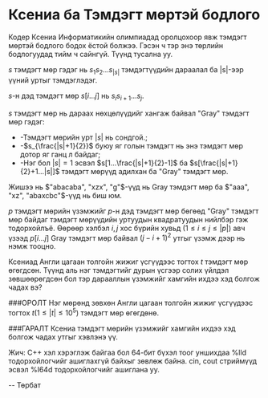 Ксениа ба Тэмдэгт мөртэй бодлого
================================

Кодер Ксениа Информатикийн олимпиадад оролцохоор явж тэмдэгт мөртэй бодлого бодох ёстой болжээ. Гэсэн ч тэр энэ төрлийн бодлогуудад тийм ч сайнгүй. Түүнд тусална уу.

$s$ тэмдэгт мөр гэдэг  нь $s_1s_2... s_{|s|}$ тэмдэгтүүдийн дараалал ба  |s|-ээр үүний уртыг тэмдэглэдэг.

$s$-н дэд тэмдэгт мөр $s[i... j]$  нь  $s_is_{i+1}... s_j$.

$s$ тэмдэгт мөр нь дараах нөхцөлүүдийг хангаж байвал "Gray" тэмдэгт мөр гэдэг:

- -Тэмдэгт мөрийн урт $|s|$ нь сондгой.;
- -$s_{\frac{|s|+1}{2}}$ буюу яг голын тэмдэгт нь энэ тэмдэгт мөр дотор яг ганц л байдаг;
- -Нэг бол $|s|=1$ эсвэл $s[1...\frac{|s|+1}{2}-1]$ ба $s[\frac{|s|+1}{2}+1...|s|]$ тэмдэгт мөрүүд адилхан ба "Gray" тэмдэгт мөр.

Жишээ нь $"abacaba", "xzx", "g"$-үүд нь  Gray тэмдэгт мөр ба $"aaa", "xz", "abaxcbc"$-үүд нь биш юм.

$p$ тэмдэгт мөрийн үзэмжийг $p$-н дэд тэмдэгт мөр бөгөөд "Gray" тэмдэгт мөр байдаг тэмдэгт мөрүүдийн уртуудын квадратуудын нийлбэр гэж тодорхойлъё. Өөрөөр хэлбэл $i,j$ хос бүрийн хувьд  $(1\le i\le j\le |p|)$ авч үзээд $p[i... j]$  Gray тэмдэгт мөр байвал $(j - i + 1)^2$ утгыг үзэмж дээр нь нэмж тооцно.

Ксениад Англи цагаан толгойн жижиг үсгүүдээс тогтох $t$ тэмдэгт мөр өгөгдсөн. Түүнд аль нэг тэмдэгтийг дурын үсгээр солих үйлдэл зөвшөөрөгдсөн бол тэр дарааллын үзэмжийг хамгийн ихдээ хэд болгож чадах вэ?

###ОРОЛТ
Нэг мөрөнд зөвхөн Англи цагаан толгойн жижиг үсгүүдээс тогтох $t (1\le |t|\le 10^5)$ тэмдэгт мөр өгөгдөнө. 

###ГАРАЛТ
Ксениа тэмдэгт мөрийн үзэмжийг хамгийн ихдээ хэд болгож чадах утгыг хэвлэнэ үү.

Жич: С++ хэл хэрэглэж байгаа бол 64-бит бүхэл тоог уншихдаа %lld тодорхойлогчийг ашиглахгүй байхыг зөвлөж байна. cin, cout стриймүүд эсвэл  %I64d тодорхойлогчийг ашиглана уу.

-- Төрбат
